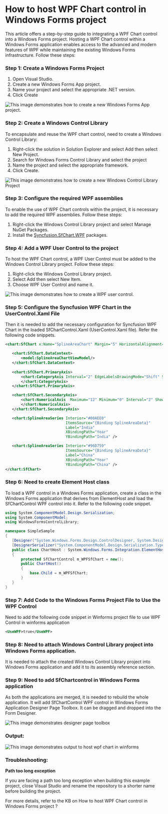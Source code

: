# How to host WPF Chart control in Windows Forms project
This article offers a step-by-step guide to integrating a WPF Chart control into a Windows Forms project. Hosting a WPF Chart control within a Windows Forms application enables access to the advanced and modern features of WPF while maintaining the existing Windows Forms infrastructure. Follow these steps:

### Step 1: Create a Windows Forms Project

   1. Open Visual Studio.
   2. Create a new Windows Forms App project.
   3. Name your project and select the appropriate .NET version.
   4. Click Create
      
 ![This image demonstrates how to create a new Windows Forms App project.](https://support.syncfusion.com/kb/agent/attachment/article/18893/inline?token=eyJhbGciOiJodHRwOi8vd3d3LnczLm9yZy8yMDAxLzA0L3htbGRzaWctbW9yZSNobWFjLXNoYTI1NiIsInR5cCI6IkpXVCJ9.eyJpZCI6IjM1MjAwIiwib3JnaWQiOiIzIiwiaXNzIjoic3VwcG9ydC5zeW5jZnVzaW9uLmNvbSJ9.A5dQXEVlZvVH69XldMbdO4L0mbTN3m_DmIyq-o9rfbE)
 
### Step 2: Create a Windows Control Library

To encapsulate and reuse the WPF chart control, need to create a Windows Control Library:

   1. Right-click the solution in Solution Explorer and select Add then select New Project.
   2.  Search for Windows Forms Control Library and select the project
   3. Name the project and select the appropriate framework.
   4. Click Create.
  
 ![This image demonstrates how to create a new Windows Control Library Project](https://support.syncfusion.com/kb/agent/attachment/article/18893/inline?token=eyJhbGciOiJodHRwOi8vd3d3LnczLm9yZy8yMDAxLzA0L3htbGRzaWctbW9yZSNobWFjLXNoYTI1NiIsInR5cCI6IkpXVCJ9.eyJpZCI6IjM1MjA0Iiwib3JnaWQiOiIzIiwiaXNzIjoic3VwcG9ydC5zeW5jZnVzaW9uLmNvbSJ9.drvonvGOiOSYAK4ALZICiP0TU82IeOZU2rlW6XcgE0k) 


### Step 3: Configure the required WPF assemblies

To enable the use of WPF Chart controls within the project, it is necessary to add the required WPF assemblies. Follow these steps:

1. Right-click the Windows Control Library project and select Manage NuGet Packages.
2. Install the [Syncfusion.SfChart.WPF](https://www.syncfusion.com/wpf-controls/charts) packages.

### Step 4: Add a WPF User Control to the project

To host the WPF Chart control, a WPF User Control must be added to the Windows Control Library project. Follow these steps:

   1. Right-click the Windows Control Library project.
   2. Select Add then select New Item.
   3. Choose WPF User Control and name it.
 
 ![This image demonstrates how to create a WPF user control.](https://support.syncfusion.com/kb/agent/attachment/article/18893/inline?token=eyJhbGciOiJodHRwOi8vd3d3LnczLm9yZy8yMDAxLzA0L3htbGRzaWctbW9yZSNobWFjLXNoYTI1NiIsInR5cCI6IkpXVCJ9.eyJpZCI6IjM1MjA2Iiwib3JnaWQiOiIzIiwiaXNzIjoic3VwcG9ydC5zeW5jZnVzaW9uLmNvbSJ9.wD73rn09JIl7lCmfcIDBFEf1-IkbC_7ZVzns1e57ZSU)

### Step 5: Configure the Syncfusion WPF Chart in the UserControl.Xaml File

Then it is needed to add the necessary configuration for Syncfusion WPF Chart in the loaded SfChartControl.Xaml (UserControl.Xaml file). Refer the following code snippets.

 ```xml
<chart:SfChart x:Name="SplineAreaChart" Margin="5" HorizontalAlignment="Center">

    <chart:SfChart.DataContext>
        <model:SplineAreaChartViewModel/>
    </chart:SfChart.DataContext>
    
    <chart:SfChart.PrimaryAxis>
        <chart:CategoryAxis Interval="2" EdgeLabelsDrawingMode="Shift" ShowGridLines="false" PlotOffset="10">
        </chart:CategoryAxis>
    </chart:SfChart.PrimaryAxis>

    <chart:SfChart.SecondaryAxis>
        <chart:NumericalAxis  Maximum="12" Minimum="0" Interval="2" ShowGridLines="True"  LabelFormat="0'%">
        </chart:NumericalAxis>
    </chart:SfChart.SecondaryAxis>

    <chart:SplineAreaSeries Interior="#00AEE0"
                            ItemsSource="{Binding SplineAreaData}"
                            Label="India"
                            XBindingPath="Year"
                            YBindingPath="India" />

    <chart:SplineAreaSeries Interior="#96D759"
                            ItemsSource="{Binding SplineAreaData}"
                            Label="China"
                            XBindingPath="Year"
                            YBindingPath="China" />
</chart:SfChart>
 ```
 
### Step 6: Need to create Element Host class

To load a WPF control in a Windows Forms application, create a class in the Windows Forms application that derives from ElementHost and load the SfChartControl WPF control into it. Refer to the following code snippet.
 
 ```csharp
using System.ComponentModel.Design.Serialization;
using System.ComponentModel;
using WindowsFormsControlLibrary;

namespace SimpleSample
{
    [Designer("System.Windows.Forms.Design.ControlDesigner, System.Design")]
    [DesignerSerializer("System.ComponentModel.Design.Serialization.TypeCodeDomSerializer , System.Design", "System.ComponentModel.Design.Serialization.CodeDomSerializer, System.Design")]
    public class ChartHost : System.Windows.Forms.Integration.ElementHost
    {
        protected SfChartControl m_WPFSfChart = new();
        public ChartHost()
        {
            base.Child = m_WPFSfChart;
        }
    }
} 
 ```
 
### Step 7: Add Code to the Windows Forms Project File to Use the WPF Control

Need to add the following code snippet in Winforms project file to use WPF Control in winforms application
 
 ```xml
<UseWPF>true</UseWPF> 
 ```
 
### Step 8: Need to attach Windows Control Library project into Windows Forms application.

It is needed to attach the created Windows Control Library project into Windows Forms application and add it to its assembly reference section.

### Step 9: Need to add SfChartcontrol in Windows Forms application

As both the applications are merged, it is needed to rebuild the whole application. It will add SfChartControl WPF control in Windows Forms Application Designer Page Toolbox. It can be dragged and dropped into the Form Designer.
 
  
 ![This image demonstrates designer page toolbox](https://support.syncfusion.com/kb/agent/attachment/article/18893/inline?token=eyJhbGciOiJodHRwOi8vd3d3LnczLm9yZy8yMDAxLzA0L3htbGRzaWctbW9yZSNobWFjLXNoYTI1NiIsInR5cCI6IkpXVCJ9.eyJpZCI6IjM1MzAyIiwib3JnaWQiOiIzIiwiaXNzIjoic3VwcG9ydC5zeW5jZnVzaW9uLmNvbSJ9.vX_arH2klFUH-zZptrfQjtgZOpwmDqkBlsI08h0VYSI)

### Output:

 
 ![This image demonstrates output to host wpf chart in winforms](https://support.syncfusion.com/kb/agent/attachment/article/18893/inline?token=eyJhbGciOiJodHRwOi8vd3d3LnczLm9yZy8yMDAxLzA0L3htbGRzaWctbW9yZSNobWFjLXNoYTI1NiIsInR5cCI6IkpXVCJ9.eyJpZCI6IjM1MzAzIiwib3JnaWQiOiIzIiwiaXNzIjoic3VwcG9ydC5zeW5jZnVzaW9uLmNvbSJ9.DoIMMJd2NJMZpxJpi1MwMYBhVfG8i1swTcQqsRi60bA)

### Troubleshooting:

**Path too long exception**

If you are facing a path too long exception when building this example project, close Visual Studio and rename the repository to a shorter name before building the project.

For more details, refer to the KB on How to host WPF Chart control in Windows Forms project ?
